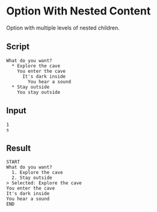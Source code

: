 # Option With Nested Content

Option with multiple levels of nested children.

## Script
```cuentitos
What do you want?
  * Explore the cave
    You enter the cave
      It's dark inside
        You hear a sound
  * Stay outside
    You stay outside
```

## Input
```input
1
s
```

## Result
```result
START
What do you want?
  1. Explore the cave
  2. Stay outside
> Selected: Explore the cave
You enter the cave
It's dark inside
You hear a sound
END
```
